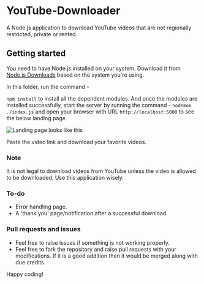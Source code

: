 # YouTube-Downloader
A Node.js application to download YouTube videos that are not regionally restricted, private or rented.

## Getting started
You need to have Node.js installed on your system. Download it from [Node.js Downloads](https://nodejs.org/en/download/) based on the system you're using. 

In this folder, run the command -

`npm install` to install all the dependent modules. And once the modules are installed successfully, start the server by running the command - `nodemon ./index.js` and open your browser with URL `http://localhost:5000` to see the below landing page

![Landing page looks like this](dump/image.png)

Paste the video link and download your favorite videos.

### Note
It is not legal to download videos from YouTube unless the video is allowed to be downloaded. Use this application wisely.

### To-do
 - Error handling page.
 - A 'thank you' page/notification after a successful download.

### Pull requests and issues
  - Feel free to raise issues if something is not working properly. 
  - Feel free to fork the repository and raise pull requests with your modifications. If it is a good addition then it would be merged along with due credits.
  
Happy coding!
